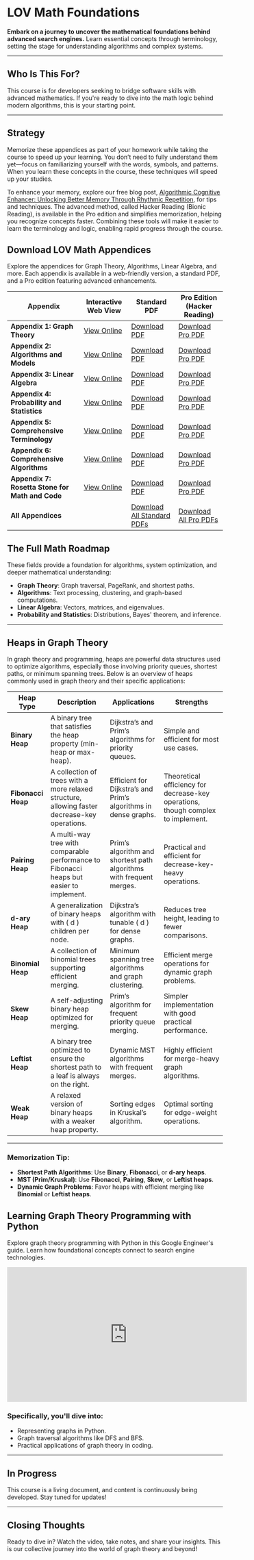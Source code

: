 # LOV Math Foundations

**Embark on a journey to uncover the mathematical foundations behind advanced search engines.** Learn essential concepts through terminology, setting the stage for understanding algorithms and complex systems.

---

## Who Is This For?

This course is for developers seeking to bridge software skills with advanced mathematics. If you're ready to dive into the math logic behind modern algorithms, this is your starting point.

---

## Strategy

Memorize these appendices as part of your homework while taking the course to speed up your learning. You don’t need to fully understand them yet—focus on familiarizing yourself with the words, symbols, and patterns. When you learn these concepts in the course, these techniques will speed up your studies.

To enhance your memory, explore our free blog post, [Algorithmic Cognitive Enhancer: Unlocking Better Memory Through Rhythmic Repetition](../blog/memory-algorithmic-cognitive-enhancer.md), for tips and techniques. The advanced method, called Hacker Reading (Bionic Reading), is available in the Pro edition and simplifies memorization, helping you recognize concepts faster. Combining these tools will make it easier to learn the terminology and logic, enabling rapid progress through the course.

## Download LOV Math Appendices

Explore the appendices for Graph Theory, Algorithms, Linear Algebra, and more. Each appendix is available in a web-friendly version, a standard PDF, and a Pro edition featuring advanced enhancements.

| Appendix                                | Interactive Web View                                      | Standard PDF                                                                                      | Pro Edition (Hacker Reading) |
|-----------------------------------------|----------------------------------------------------------|---------------------------------------------------------------------------------------------------|-------------------------------|
| **Appendix 1: Graph Theory**            | [View Online](../appendice/website/Appendix_1_Graph_Theory) | [Download PDF](../appendice/pdf/Standard%20-%20Appendix%201%20Graph%20Theory.pdf)               | [Download Pro PDF](../pro)   |
| **Appendix 2: Algorithms and Models**   | [View Online](../appendice/website/Appendix_2_Algorithms_And_Models) | [Download PDF](../appendice/pdf/Standard%20-%20Appendix%202%20Algorithms%20And%20Models.pdf)   | [Download Pro PDF](../pro)   |
| **Appendix 3: Linear Algebra**          | [View Online](../appendice/website/Appendix_3_Linear_Algebra) | [Download PDF](../appendice/pdf/Standard%20-%20Appendix%203%20Linear%20Algebra.pdf)            | [Download Pro PDF](../pro)   |
| **Appendix 4: Probability and Statistics** | [View Online](../appendice/website/Appendix_4_Probability_And_Statistics) | [Download PDF](../appendice/pdf/Standard%20-%20Appendix%204%20Probability%20And%20Statistics.pdf) | [Download Pro PDF](../pro)   |
| **Appendix 5: Comprehensive Terminology** | [View Online](../appendice/website/Appendix_5_Comprehensive_Terminology) | [Download PDF](../appendice/pdf/Standard%20-%20Appendix%205%20Comprehensive%20Terminology.pdf) | [Download Pro PDF](../pro)   |
| **Appendix 6: Comprehensive Algorithms** | [View Online](../appendice/website/Appendix_6_Comprehensive_Algorithms) | [Download PDF](../appendice/pdf/Standard%20-%20Appendix%206%20Comprehensive%20Algorithms.pdf) | [Download Pro PDF](../pro)   |
| **Appendix 7: Rosetta Stone for Math and Code** | [View Online](../appendice/website/Appendix_7_Rosetta_Stone_For_Math_And_Code) | [Download PDF](../appendice/pdf/Standard%20-%20Appendix%207%20Rosetta%20Stone%20For%20Math%20And%20Code.pdf) | [Download Pro PDF](../pro)   |
| **All Appendices**                      |                                                          | [Download All Standard PDFs](../appendice/pdf/Standard%20-%20Appendices.zip)                   | [Download All Pro PDFs](../pro) |

## The Full Math Roadmap

These fields provide a foundation for algorithms, system optimization, and deeper mathematical understanding:

- **Graph Theory**: Graph traversal, PageRank, and shortest paths.
- **Algorithms**: Text processing, clustering, and graph-based computations.
- **Linear Algebra**: Vectors, matrices, and eigenvalues.
- **Probability and Statistics**: Distributions, Bayes' theorem, and inference.

---

## Heaps in Graph Theory

In graph theory and programming, heaps are powerful data structures used to optimize algorithms, especially those involving priority queues, shortest paths, or minimum spanning trees. Below is an overview of heaps commonly used in graph theory and their specific applications:

| **Heap Type**      | **Description**                                                                 | **Applications**                                                   | **Strengths**                                         |
|---------------------|---------------------------------------------------------------------------------|---------------------------------------------------------------------|-------------------------------------------------------|
| **Binary Heap**     | A binary tree that satisfies the heap property (min-heap or max-heap).          | Dijkstra’s and Prim’s algorithms for priority queues.               | Simple and efficient for most use cases.             |
| **Fibonacci Heap**  | A collection of trees with a more relaxed structure, allowing faster decrease-key operations. | Efficient for Dijkstra’s and Prim’s algorithms in dense graphs.     | Theoretical efficiency for decrease-key operations, though complex to implement. |
| **Pairing Heap**    | A multi-way tree with comparable performance to Fibonacci heaps but easier to implement. | Prim’s algorithm and shortest path algorithms with frequent merges. | Practical and efficient for decrease-key-heavy operations. |
| **d-ary Heap**      | A generalization of binary heaps with \( d \) children per node.               | Dijkstra’s algorithm with tunable \( d \) for dense graphs.         | Reduces tree height, leading to fewer comparisons.    |
| **Binomial Heap**   | A collection of binomial trees supporting efficient merging.                   | Minimum spanning tree algorithms and graph clustering.              | Efficient merge operations for dynamic graph problems. |
| **Skew Heap**       | A self-adjusting binary heap optimized for merging.                            | Prim’s algorithm for frequent priority queue merging.               | Simpler implementation with good practical performance. |
| **Leftist Heap**    | A binary tree optimized to ensure the shortest path to a leaf is always on the right. | Dynamic MST algorithms with frequent merges.                        | Highly efficient for merge-heavy graph algorithms.    |
| **Weak Heap**       | A relaxed version of binary heaps with a weaker heap property.                 | Sorting edges in Kruskal’s algorithm.                               | Optimal sorting for edge-weight operations.          |

---

### Memorization Tip:

- **Shortest Path Algorithms**: Use **Binary**, **Fibonacci**, or **d-ary heaps**.
- **MST (Prim/Kruskal)**: Use **Fibonacci**, **Pairing**, **Skew**, or **Leftist heaps**.
- **Dynamic Graph Problems**: Favor heaps with efficient merging like **Binomial** or **Leftist heaps**.

## Learning Graph Theory Programming with Python

Explore graph theory programming with Python in this Google Engineer's guide. Learn how foundational concepts connect to search engine technologies.

<iframe
  width="560"
  height="315"
  src="https://www.youtube.com/embed/09_LlHjoEiY"
  title="Graph Theory Programming with Python by Google Engineer"
  frameBorder="0"
  allow="accelerometer; autoplay; clipboard-write; encrypted-media; gyroscope; picture-in-picture"
  allowFullScreen
></iframe>

### Specifically, you'll dive into:
- Representing graphs in Python.
- Graph traversal algorithms like DFS and BFS.
- Practical applications of graph theory in coding.

---

## In Progress

This course is a living document, and content is continuously being developed. Stay tuned for updates!

---

## Closing Thoughts

Ready to dive in? Watch the video, take notes, and share your insights. This is our collective journey into the world of graph theory and beyond!
